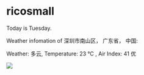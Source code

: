 # ricosmall

Today is Tuesday.

Weather infomation of 深圳市南山区， 广东省， 中国: 

Weather: 多云, Temperature: 23 ℃ , Air Index: 41 优

<img src="https://github-readme-stats.vercel.app/api?username=ricosmall&show_icons=true" />
